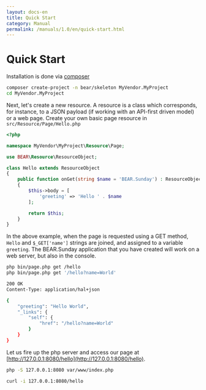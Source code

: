 ```yaml
---
layout: docs-en
title: Quick Start
category: Manual
permalink: /manuals/1.0/en/quick-start.html
---
```

# Quick Start

Installation is done via [composer](http://getcomposer.org)

```bash
composer create-project -n bear/skeleton MyVendor.MyProject
cd MyVendor.MyProject
```

Next, let's create a new resource. A resource is a class which corresponds, for instance, to a JSON payload (if working with an API-first driven model) 
or a web page.
Create your own basic page resource in `src/Resource/Page/Hello.php`

```php
<?php

namespace MyVendor\MyProject\Resource\Page;

use BEAR\Resource\ResourceObject;

class Hello extends ResourceObject
{
    public function onGet(string $name = 'BEAR.Sunday') : ResourceObject
    {
        $this->body = [
            'greeting' => 'Hello ' . $name
        ];

        return $this;
    }
}
```

In the above example, when the page is requested using a GET method, `Hello` and `$_GET['name']` strings are joined, and assigned to a variable `greeting`.
The BEAR.Sunday application that you have created will work on a web server, but also in the console.

```bash
php bin/page.php get /hello
php bin/page.php get '/hello?name=World'
```

```bash
200 OK
Content-Type: application/hal+json

{
    "greeting": "Hello World",
    "_links": {
        "self": {
            "href": "/hello?name=World"
        }
    }
}
```

Let us fire up the php server and access our page at [http://127.0.0.1:8080/hello](http://127.0.0.1:8080/hello).

```bash
php -S 127.0.0.1:8080 var/www/index.php
```

```bash
curl -i 127.0.0.1:8080/hello
```
